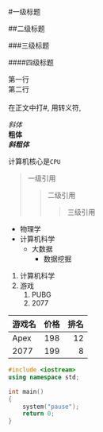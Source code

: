 #一级标题

##二级标题

###三级标题

####四级标题


第一行<br>第二行<br><br>
在正文中打\#, 用转义符\,<br>

*斜体*<br>
**粗体**<br>
***斜粗体***<br>

计算机核心是`CPU`<br>

>一级引用
>>二级引用
>>>三级引用

* 物理学
* 计算机科学
  * 大数据
    * 数据挖掘

1. 计算机科学
2. 游戏
   1. PUBG
   2. 2077


游戏名|价格|排名
--|:--:|--:
Apex|198|12
2077|199|8

```cpp
#include <iostream>
using namespace std;

int main()
{
	system("pause");
	return 0;
}
```
